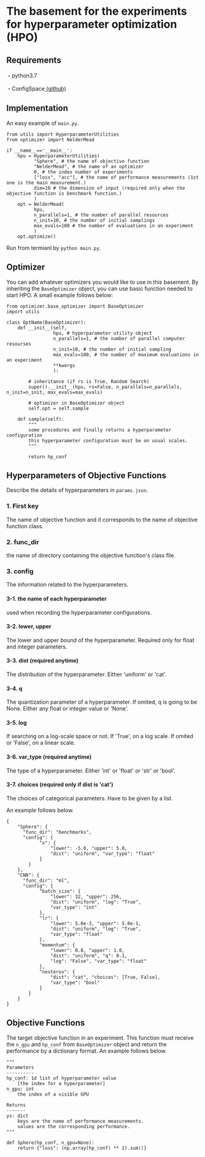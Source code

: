 # The basement for the experiments for hyperparameter optimization (HPO)

## Requirements
・python3.7

・ConfigSpace[ (github)](https://github.com/automl/ConfigSpace)

## Implementation
An easy example of `main.py`.

```
from utils import HyperparameterUtilities
from optimizer import NelderMead

if __name__=='__main__':
    hpu = HyperparameterUtilities(
          "Sphere", # the name of objective function
          "NelderMead", # the name of an optimizer
          0, # the index number of experiments
          ["loss", "acc"], # the name of performance measurements (1st one is the main measurement.)
          dim=10 # the dimension of input (required only when the objective function is benchmark function.)
          )
    opt = NelderMead(
          hpu,
          n_parallels=1, # the number of parallel resources
          n_init=10, # the number of initial samplings
          max_evals=100 # the number of evaluations in an experiment
          )
    opt.optimize()
```

Run from termianl by `python main.py`.

## Optimizer
You can add whatever optimizers you would like to use in this basement.
By inheriting the `BaseOptimizer` object, you can use basic function needed to start HPO.
A small example follows below:

```
from optimizer.base_optimizer import BaseOptimizer
import utils

class OptName(BaseOptimizer):
    def __init__(self,
                 hpu, # hyperparameter utility object
                 n_parallels=1, # the number of parallel computer resourses
                 n_init=10, # the number of initial sampling
                 max_evals=100, # the number of maximum evaluations in an experiment
                 **kwargs
                 ):

        # inheritance (if rs is True, Random Search)
        super().__init__(hpu, rs=False, n_parallels=n_parallels, n_init=n_init, max_evals=max_evals)

        # optimizer in BaseOptimizer object
        self.opt = self.sample

    def sample(self):
        """
        some procedures and finally returns a hyperparameter configuration
        this hyperparameter configuration must be on usual scales.
        """

        return hp_conf
```

## Hyperparameters of Objective Functions
Describe the details of hyperparameters in `params.json`.

### 1. First key

The name of objective function and it corresponds to the name of objective function class.

### 2. func_dir

the name of directory containing the objective function's class file.

### 3. config

The information related to the hyperparameters.

#### 3-1. the name of each hyperparameter

used when recording the hyperparameter configurations.

#### 3-2. lower, upper

The lower and upper bound of the hyperparameter.
Required only for float and integer parameters.

#### 3-3. dist (required anytime)

The distribution of the hyperparameter.
Either 'uniform' or 'cat'.

#### 3-4. q

The quantization parameter of a hyperparameter.
If omited, q is going to be None.
Either any float or integer value or 'None'.

#### 3-5. log

If searching on a log-scale space or not.
If 'True', on a log scale.
If omited or 'False', on a linear scale.

#### 3-6. var_type (required anytime)

The type of a hyperparameter.
Either 'int' or 'float' or 'str' or 'bool'.

#### 3-7. choices (required only if dist is 'cat')

The choices of categorical parameters.
Have to be given by a list.

An example follows below.

```
{
    "Sphere": {
      "func_dir": "benchmarks",
      "config": {
            "x": {
                "lower": -5.0, "upper": 5.0,
                "dist": "uniform", "var_type": "float"
            }
        }
    },
    "CNN": {
      "func_dir": "ml",
      "config": {
            "batch_size": {
                "lower": 32, "upper": 256,
                "dist": "uniform", "log": "True",
                "var_type": "int"
            },
            "lr": {
                "lower": 5.0e-3, "upper": 5.0e-1,
                "dist": "uniform", "log": "True",
                "var_type": "float"
            },
            "momentum": {
                "lower": 0.8, "upper": 1.0,
                "dist": "uniform", "q": 0.1,
                "log": "False", "var_type": "float"
            },
            "nesterov": {
                "dist": "cat", "choices": [True, False],
                "var_type": "bool"
            }
        }
    }
}
```

## Objective Functions

The target objective function in an experiment.
This function must receive the `n_gpu` and `hp_conf` from `BaseOptimizer` object and return the performance by a dictionary format.
An example follows below.


```
"""
Parameters
----------
hp_conf: 1d list of hyperparameter value
    [the index for a hyperparameter]
n_gpu: int
    the index of a visible GPU

Returns
-------
ys: dict
    keys are the name of performance measurements.
    values are the corresponding performance.
"""

def Sphere(hp_conf, n_gpu=None):
    return {"loss": (np.array(hp_conf) ** 2).sum()}
```
